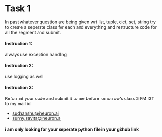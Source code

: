 # Task 1
In past whatever question are being given wrt list, tuple, dict, set, string try to create a seperate class for each and everything and restructure code for all the segment and submit.
#### Instruction 1: 
always use exception handling

#### Instruction 2:
use logging as well

#### Instruction 3:
Reformat your code and submit it to me before tomorrow's class 3 PM IST to my mail id 
* sudhanshu@ineuron.ai 
* sunny.savita@ineuron.ai

#### i am only looking for your seperate python file in your github link 